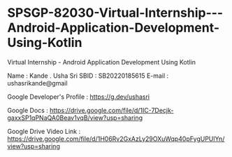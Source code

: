 # SPSGP-82030-Virtual-Internship---Android-Application-Development-Using-Kotlin
Virtual Internship - Android Application Development Using Kotlin

Name : Kande . Usha Sri 
SBID : SB20220185615 
E-mail : ushasrikande@gmail

Google Developer's Profile :  https://g.dev/ushasri

Google Docs : https://drive.google.com/file/d/1IC-7Decjk-gaxxSP1qPNaQA0Beav1vqB/view?usp=sharing

Google Drive Video Link :  https://drive.google.com/file/d/1H06Rv2GxAzLy29OXuWqp40pFygUPUlYn/view?usp=sharing
